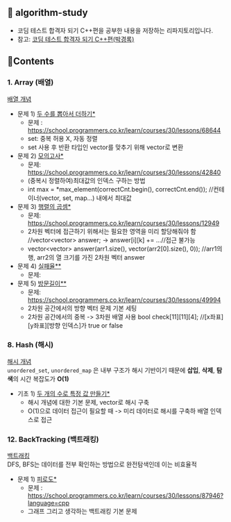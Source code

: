 

## 📙 algorithm-study

* 코딤 테스트 합격자 되기 C++편을 공부한 내용을 저장하는 리파지토리입니다.
* 참고: [코딤 테스트 합격자 되기 C++편(박경록)](https://product.kyobobook.co.kr/detail/S000213087020)

## 🧩Contents

### 1. Array (배열)
[배열 개념](https://velog.io/@jungwy98/%EC%95%8C%EA%B3%A0%EB%A6%AC%EC%A6%98-%EB%B0%B0%EC%97%B4)
* 문제 1) [두 수를 뽑아서 더하기*](https://github.com/Jung-kr/algorithm-study-programmers/blob/main/array/problem1)
  * 문제 : https://school.programmers.co.kr/learn/courses/30/lessons/68644
  * set: 중복 허용 X, 자동 정렬
  * set 사용 후 반환 타입인 vector를 맞추기 위해 vector로 변환 
* 문제 2) [모의고사*](https://github.com/Jung-kr/algorithm-study-programmers/blob/main/array/problem2)
  * 문제: https://school.programmers.co.kr/learn/courses/30/lessons/42840
  * (중복시 정렬하여)최대값의 인덱스 구하는 방법
  * int max = *max_element(correctCnt.begin(), correctCnt.end());  //컨테이너(vector, set, map...) 내에서 최대값
* 문제 3) [행렬의 곱셈*](https://github.com/Jung-kr/algorithm-study-programmers/blob/main/array/problem3)
  * 문제: https://school.programmers.co.kr/learn/courses/30/lessons/12949
  * 2차원 벡터에 접근하기 위해서는 필요한 영역을 미리 할당해줘야 함  //vector<vector<int>> answer; -> answer[i][k] += ...//접근 불가능
  * vector<vector<int>> answer(arr1.size(), vector<int>(arr2[0].size(), 0));  //arr1의 행, arr2의 열 크기를 가진 2차원 벡터 answer 
* 문제 4) [실패율** ]()
  * 문제: 
* 문제 5) [방문길이**](https://github.com/Jung-kr/algorithm-study-programmers/blob/main/array/problem5)
  * 문제: https://school.programmers.co.kr/learn/courses/30/lessons/49994
  * 2차원 공간에서의 방향 벡터 문제 기본 세팅
  * 2차원 공간에서의 중복 -> 3차원 배열 사용 bool check[11][11][4];  //[x좌표][y좌표][방향 인덱스]가 true or false

### 8. Hash (해시)
[해시 개념](https://velog.io/@jungwy98/%EC%95%8C%EA%B3%A0%EB%A6%AC%EC%A6%98-%ED%95%B4%EC%8B%9C)  
`unordered_set`, `unordered_map` 은 내부 구조가 해시 기반이기 때문에 **삽입**, **삭제**, **탐색**의 시간 복잡도가 **O(1)** 
* 기초 1) [두 개의 수로 특정 값 만들기*](https://github.com/Jung-kr/algorithm-study-programmers/blob/main/hash/problem1)
  * 해시 개념에 대한 기본 문제, vector로 해시 구축
  * O(1)으로 데이터 접근이 필요할 때 -> 미리 데이터로 해시를 구축하 배열 인덱스로 접근
 
### 12. BackTracking (백트래킹)
[백트래킹](https://velog.io/@jungwy98/%EC%95%8C%EA%B3%A0%EB%A6%AC%EC%A6%98-%EB%B0%B1%ED%8A%B8%EB%9E%98%ED%82%B9)  
DFS, BFS는 데이터를 전부 확인하는 방법으로 완전탐색인데 이는 비효율적
* 문제 1) [피로도*](https://github.com/Jung-kr/algorithm-study-programmers/blob/main/backtracking/problem1)
  * 문제 : https://school.programmers.co.kr/learn/courses/30/lessons/87946?language=cpp
  * 그래프 그리고 생각하는 백트래킹 기본 문제
